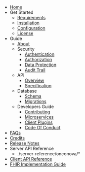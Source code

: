 - [Home](index.md)
- Get Started
    - [Requirements](get-started/requirements.md)
    - [Installation](get-started/installation.md)
    - [Configuration](get-started/configuration.md)
    - [License](get-started/license.md)
- Guide
    - [About](guide/about.md)
    - Security
        - [Authentication](guide/security/authentication.md)
        - [Authorization](guide/security/permissions.md)
        - [Data Protection](guide/security/data-security.md)
        - [Audit Trail](guide/security/audit-trail.md)
    - API
        - [Overview](guide/api/overview.md)
        - [Specification](guide/api/specification.md)
    - Database
        - [Schema](guide/database/db_schema.md)
        - [Migrations](guide/database/migrations.md)
    - Developers Guide
        - [Contributing](guide/developers/contributing.md)
        - [Microservices](guide/developers/microservices.md)
        - [Client Plugins](guide/developers/plugins.md)
        - [Code Of Conduct](guide/developers/code_of_conduct.md)
- [FAQs](faq.md)
- [Credits](credits.md)
- [Release Notes](changelog.md)
- Server API Reference
    -  ./server-reference/onconova/*
- [Client API Reference](reference/client-docs.md)
- [FHIR Implementation Guide](fhir-ig/index.html)